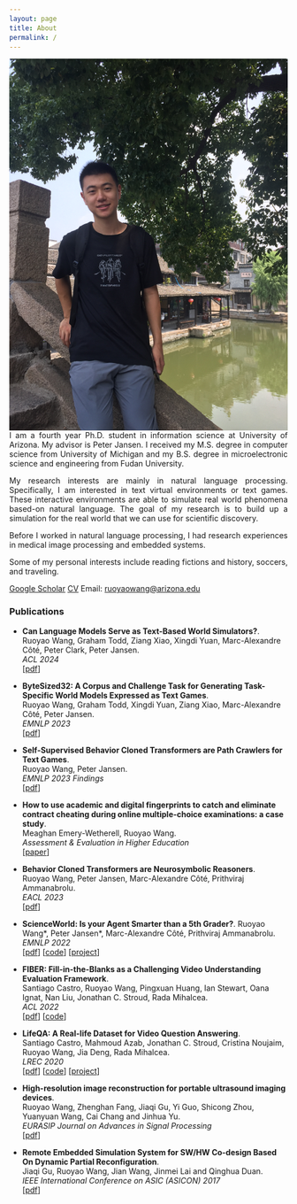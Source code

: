 ```yaml
---
layout: page
title: About
permalink: /
---
```

<img class="self-photo" style="float:right; padding-left:10px" src="images/IMG_0440.JPG">
<p style='text-align: justify;'> I am a fourth year Ph.D. student in information science at University of Arizona. My advisor is Peter Jansen. I received my M.S. degree in computer science from University of Michigan and my B.S. degree in microelectronic science and engineering from Fudan University. </p>


<p style='text-align: justify;'> My research interests are mainly in natural language processing. Specifically, I am interested in text virtual environments or text games. These interactive environments are able to simulate real world phenomena based-on natural language. The goal of my research is to build up a simulation for the real world that we can use for scientific discovery.</p>

<p style='text-align: justify;'> Before I worked in natural language processing, I had research experiences in medical image processing and embedded systems. </p>

<p style='text-align: justify;'> Some of my personal interests include reading fictions and history, soccers, and traveling. </p>

[Google Scholar](https://scholar.google.com/citations?user=EPHWeL4AAAAJ&hl=en)
[CV](Resume.pdf)
Email: ruoyaowang@arizona.edu 

### Publications
- **Can Language Models Serve as Text-Based World Simulators?**.<br>
  Ruoyao Wang, Graham Todd, Ziang Xiao, Xingdi Yuan, Marc-Alexandre Côté, Peter Clark, Peter Jansen.<br>
  _ACL 2024_<br>
  [[pdf](https://arxiv.org/abs/2406.06485)]

- **ByteSized32: A Corpus and Challenge Task for Generating Task-Specific World Models Expressed as Text Games**.<br>
  Ruoyao Wang, Graham Todd, Xingdi Yuan, Ziang Xiao, Marc-Alexandre Côté, Peter Jansen.<br>
  _EMNLP 2023_<br>
  [[pdf](https://arxiv.org/abs/2305.14879)]

- **Self-Supervised Behavior Cloned Transformers are Path Crawlers for Text Games**.<br>
  Ruoyao Wang, Peter Jansen.<br>
  _EMNLP 2023 Findings_<br>
  [[pdf](https://openreview.net/pdf?id=g4FAvRcSuf)]

- **How to use academic and digital fingerprints to catch and eliminate contract cheating during online multiple-choice examinations: a case study**.<br>
  Meaghan Emery-Wetherell, Ruoyao Wang.<br>
  _Assessment & Evaluation in Higher Education_<br>
  [[paper](https://www.tandfonline.com/doi/full/10.1080/02602938.2023.2175348)]

- **Behavior Cloned Transformers are Neurosymbolic Reasoners**.<br>
  Ruoyao Wang, Peter Jansen, Marc-Alexandre Côté, Prithviraj Ammanabrolu.<br>
  _EACL 2023_<br>
  [[pdf](https://arxiv.org/abs/2210.07382)]

- **ScienceWorld: Is your Agent Smarter than a 5th Grader?**.
  Ruoyao Wang\*, Peter Jansen\*, Marc-Alexandre Côté, Prithviraj Ammanabrolu.<br>
  _EMNLP 2022_<br>
  [[pdf](https://arxiv.org/pdf/2203.07540v1.pdf)]
  [[code](https://github.com/allenai/ScienceWorld)]
  [[project](https://sciworld.apps.allenai.org/)]

- **FIBER: Fill-in-the-Blanks as a Challenging Video Understanding Evaluation Framework**.<br>
  Santiago Castro, Ruoyao Wang, Pingxuan Huang, Ian Stewart, Oana Ignat, Nan Liu, Jonathan C. Stroud, Rada Mihalcea.<br>
  _ACL 2022_<br>
  [[pdf](https://arxiv.org/abs/2104.04182)]
  [[code](https://github.com/MichiganNLP/video-fill-in-the-blank)]

- **LifeQA: A Real-life Dataset for Video Question Answering**.<br>
  Santiago Castro, Mahmoud Azab, Jonathan C. Stroud, Cristina Noujaim, Ruoyao Wang, Jia Deng, Rada Mihalcea.<br>
  _LREC 2020_<br>
  [[pdf](http://www.lrec-conf.org/proceedings/lrec2020/pdf/2020.lrec-1.536.pdf)]
  [[code](https://github.com/mmazab/LifeQA)]
  [[project](https://lit.eecs.umich.edu/lifeqa/)]

- **High-resolution image reconstruction for portable ultrasound imaging devices**.<br>
  Ruoyao Wang, Zhenghan Fang, Jiaqi Gu, Yi Guo, Shicong Zhou, Yuanyuan Wang, Cai Chang and Jinhua Yu.<br>
  _EURASIP Journal on Advances in Signal Processing_<br>
  [[pdf](https://link.springer.com/content/pdf/10.1186/s13634-019-0649-x.pdf)]

- **Remote Embedded Simulation System for SW/HW Co-design Based On Dynamic Partial Reconfiguration**.<br>
  Jiaqi Gu, Ruoyao Wang, Jian Wang, Jinmei Lai and Qinghua Duan.<br>
  _IEEE International Conference on ASIC (ASICON) 2017_<br>
  [[pdf](https://ieeexplore.ieee.org/document/8252498)]